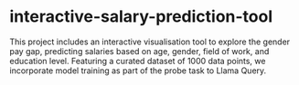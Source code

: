 # interactive-salary-prediction-tool
This project includes an interactive visualisation tool to explore the gender pay gap, predicting salaries based on age, gender, field of work, and education level. Featuring a curated dataset of 1000 data points, we incorporate model training as part of the probe task to Llama Query.
